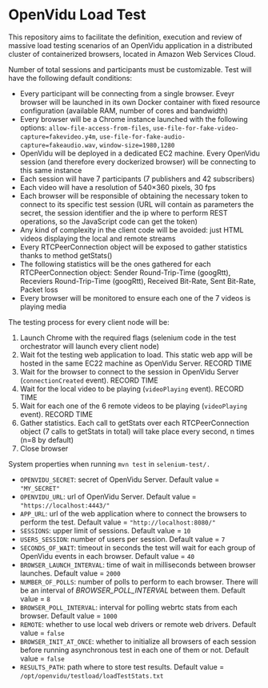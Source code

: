 # OpenVidu Load Test

This repository aims to facilitate the definition, execution and review of massive load testing scenarios of an OpenVidu application in a distributed cluster of containerized browsers, located in Amazon Web Services Cloud.

Number of total sessions and participants must be customizable. Test will have the following default conditions:

- Every participant will be connecting from a single browser. Eveyr browser will be launched in its own Docker container with fixed resource configuration (available RAM, number of cores and bandwidth)
- Every browser will be a Chrome instance launched with the following options: `allow-file-access-from-files`, `use-file-for-fake-video-capture=fakevideo.y4m`, `use-file-for-fake-audio-capture=fakeaudio.wav`, `window-size=1980,1280`
- OpenVidu will be deployed in a dedicated EC2 machine. Every OpenVidu session (and therefore every dockerized browser) will be connecting to this same instance
- Each session will have 7 participants (7 publishers and 42 subscribers)
- Each video will have a resolution of 540×360 pixels, 30 fps
- Each browser will be responsible of obtaining the necessary token to connect to its specific test session (URL will contain as parameters the secret, the session identifier and the ip where to perform REST operations, so the JavaScript code can get the token)
- Any kind of complexity in the client code will be avoided: just HTML videos displaying the local and remote streams
- Every RTCPeerConnection object will be exposed to gather statistics thanks to method getStats()
- The following statistics will be the ones gathered for each RTCPeerConnection object: Sender Round-Trip-Time (googRtt), Receviers Round-Trip-Time (googRtt), Received Bit-Rate, Sent Bit-Rate, Packet loss
- Every browser will be monitored to ensure each one of the 7 videos is playing media

The testing process for every client node will be:

1. Launch Chrome with the required flags (selenium code in the test orchestrator will launch every client node)
2. Wait fot the testing web application to load. This static web app will be hosted in the same EC22 machine as OpenVidu Server. RECORD TIME
3. Wait for the browser to connect to the session in OpenVidu Server (`connectionCreated` event). RECORD TIME
4. Wait for the local video to be playing (`videoPlaying` event). RECORD TIME
5. Wait for each one of the 6 remote videos to be playing (`videoPlaying` event). RECORD TIME
6. Gather statistics. Each call to getStats over each RTCPeerConnection object (7 calls to getStats in total) will take place every second, n times (n=8 by default)
7. Close browser

System properties when running `mvn test` in `selenium-test/.`

- `OPENVIDU_SECRET`: secret of OpenVidu Server. Default value = `"MY_SECRET"`
- `OPENVIDU_URL`: url of OpenVidu Server. Default value = `"https://localhost:4443/"`
- `APP_URL`: url of the web application where to connect the browsers to perform the test. Default value = `"http://localhost:8080/"`
- `SESSIONS`: upper limit of sessions. Default value = `10`
- `USERS_SESSION`: number of users per session. Default value = `7`
- `SECONDS_OF_WAIT`: timeout in seconds the test will wait for each group of OpenVidu events in each browser. Default value = `40`
- `BROWSER_LAUNCH_INTERVAL`: time of wait in milliseconds between browser launches. Default value = `2000`
- `NUMBER_OF_POLLS`: number of polls to perform to each browser. There will be an interval of _BROWSER_POLL_INTERVAL_ between them. Default value = `8`
- `BROWSER_POLL_INTERVAL`: interval for polling webrtc stats from each browser. Default value = `1000`
- `REMOTE`: whether to use local web drivers or remote web drivers. Default value = `false`
- `BROWSER_INIT_AT_ONCE`: whether to initialize all browsers of each session before running asynchronous test in each one of them or not. Default value = `false`
- `RESULTS_PATH`: path where to store test results. Default value = `/opt/openvidu/testload/loadTestStats.txt`
